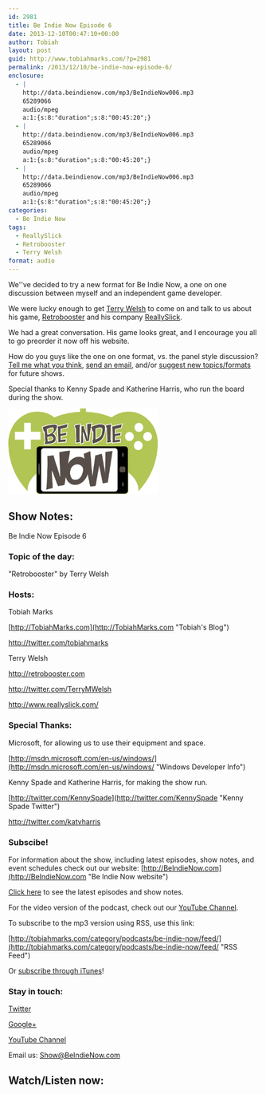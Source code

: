 ```yaml
---
id: 2981
title: Be Indie Now Episode 6
date: 2013-12-10T00:47:10+00:00
author: Tobiah
layout: post
guid: http://www.tobiahmarks.com/?p=2981
permalink: /2013/12/10/be-indie-now-episode-6/
enclosure:
  - |
    http://data.beindienow.com/mp3/BeIndieNow006.mp3
    65289066
    audio/mpeg
    a:1:{s:8:"duration";s:8:"00:45:20";}
  - |
    http://data.beindienow.com/mp3/BeIndieNow006.mp3
    65289066
    audio/mpeg
    a:1:{s:8:"duration";s:8:"00:45:20";}
  - |
    http://data.beindienow.com/mp3/BeIndieNow006.mp3
    65289066
    audio/mpeg
    a:1:{s:8:"duration";s:8:"00:45:20";}
categories:
  - Be Indie Now
tags:
  - ReallySlick
  - Retrobooster
  - Terry Welsh
format: audio
---
```

We''ve decided to try a new format for Be Indie Now, a one on one discussion between myself and an independent game developer.

We were lucky enough to get <a title="Terry Welsh Twitter" href="http://twitter.com/TerryMWelsh" target="_blank">Terry Welsh</a> to come on and talk to us about his game, <a title="Retrobooster" href="http://retrobooster.com" target="_blank">Retrobooster</a> and his company <a title="ReallySlick" href="http://www.reallyslick.com/" target="_blank">ReallySlick</a>.

We had a great conversation. His game looks great, and I encourage you all to go preorder it now off his website.

How do you guys like the one on one format, vs. the panel style discussion? [Tell me what you think](http://tobiahmarks.com/contact/ "Contact"), [send an email](mailto:Show@BeIndieNow.com), and/or [suggest new topics/formats](http://tobiahmarks.com/contact/suggest-topic/ "Suggest Topic") for future shows.

Special thanks to Kenny Spade and Katherine Harris, who run the board during the show.

[<img alt="Be Indie Now Episode 6" src="/assets/2013/10/BeIndyNowLogo-512h.png?resize=300%2C172" width="300" height="172" data-recalc-dims="1" />](http://beindienow.blob.core.windows.net/mp3/BeIndieNow006.mp3)

## Show Notes:

Be Indie Now Episode 6

### Topic of the day:

"Retrobooster" by Terry Welsh

### Hosts:

Tobiah Marks
  
[http://TobiahMarks.com](http://TobiahMarks.com "Tobiah's Blog")
  
<a title="Tobiah Twitter" href="http://twitter.com/tobiahmarks" target="_blank">http://twitter.com/tobiahmarks</a>

Terry Welsh
  
<a title="Retrobooster" href="http://retrobooster.com" target="_blank">http://retrobooster.com</a>
  
<a title="Terry Welsh Twitter" href="http://twitter.com/TerryMWelsh" target="_blank">http://twitter.com/TerryMWelsh</a>
  
<a title="ReallySlick" href="http://www.reallyslick.com/" target="_blank">http://www.reallyslick.com/</a>

### Special Thanks:

Microsoft, for allowing us to use their equipment and space.
  
[http://msdn.microsoft.com/en-us/windows/](http://msdn.microsoft.com/en-us/windows/ "Windows Developer Info")
  
Kenny Spade and Katherine Harris, for making the show run.
  
[http://twitter.com/KennySpade](http://twitter.com/KennySpade "Kenny Spade Twitter")
  
<a title="Kat Twitter" href="http://twitter.com/katvharris" target="_blank">http://twitter.com/katvharris</a>

### Subscibe!

For information about the show, including latest episodes, show notes, and event schedules check out our website: [http://BeIndieNow.com](http://BeIndieNow.com "Be Indie Now website")

[Click here](http://tobiahmarks.com/category/podcasts/be-indie-now/ "Be Indie Now episodes and show notes") to see the latest episodes and show notes.

For the video version of the podcast, check out our <a title="YouTube" href="http://www.youtube.com/channel/UCW6QQfnk1In7woq619zgD0g" target="_blank">YouTube Channel</a>.

To subscribe to the mp3 version using RSS, use this link:
  
[http://tobiahmarks.com/category/podcasts/be-indie-now/feed/](http://tobiahmarks.com/category/podcasts/be-indie-now/feed/ "RSS Feed")
  
Or <a title="iTunes" href="https://itunes.apple.com/us/podcast/be-indie-now/id734501818 " target="_blank">subscribe through iTunes</a>!

### Stay in touch:

<a title="Twitter" href="http://twitter.com/BeIndieNow" target="_blank">Twitter</a>
  
<a href="https://plus.google.com/105885018850238693949" target="_blank" rel="publisher">Google+</a>
  
<a title="YouTube" href="http://www.youtube.com/channel/UCW6QQfnk1In7woq619zgD0g" target="_blank">YouTube Channel</a>
  
Email us: <Show@BeIndieNow.com>

## Watch/Listen now: